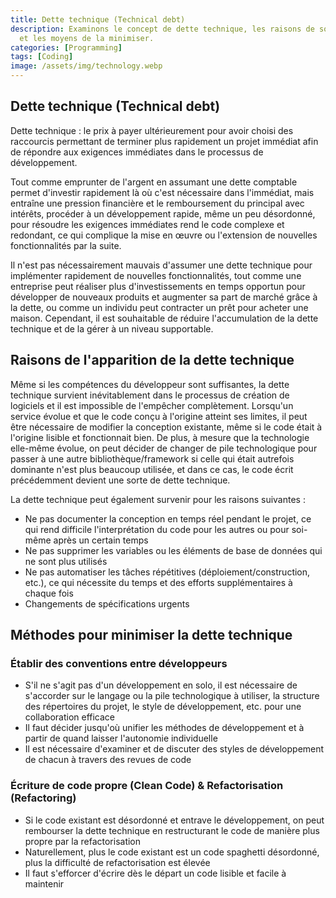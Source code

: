 ```yaml
---
title: Dette technique (Technical debt)
description: Examinons le concept de dette technique, les raisons de son apparition,
  et les moyens de la minimiser.
categories: [Programming]
tags: [Coding]
image: /assets/img/technology.webp
---
```

## Dette technique (Technical debt)
Dette technique : le prix à payer ultérieurement pour avoir choisi des raccourcis permettant de terminer plus rapidement un projet immédiat afin de répondre aux exigences immédiates dans le processus de développement.

Tout comme emprunter de l'argent en assumant une dette comptable permet d'investir rapidement là où c'est nécessaire dans l'immédiat, mais entraîne une pression financière et le remboursement du principal avec intérêts, procéder à un développement rapide, même un peu désordonné, pour résoudre les exigences immédiates rend le code complexe et redondant, ce qui complique la mise en œuvre ou l'extension de nouvelles fonctionnalités par la suite.

Il n'est pas nécessairement mauvais d'assumer une dette technique pour implémenter rapidement de nouvelles fonctionnalités, tout comme une entreprise peut réaliser plus d'investissements en temps opportun pour développer de nouveaux produits et augmenter sa part de marché grâce à la dette, ou comme un individu peut contracter un prêt pour acheter une maison. Cependant, il est souhaitable de réduire l'accumulation de la dette technique et de la gérer à un niveau supportable.

## Raisons de l'apparition de la dette technique
Même si les compétences du développeur sont suffisantes, la dette technique survient inévitablement dans le processus de création de logiciels et il est impossible de l'empêcher complètement.
Lorsqu'un service évolue et que le code conçu à l'origine atteint ses limites, il peut être nécessaire de modifier la conception existante, même si le code était à l'origine lisible et fonctionnait bien.
De plus, à mesure que la technologie elle-même évolue, on peut décider de changer de pile technologique pour passer à une autre bibliothèque/framework si celle qui était autrefois dominante n'est plus beaucoup utilisée, et dans ce cas, le code écrit précédemment devient une sorte de dette technique.

La dette technique peut également survenir pour les raisons suivantes :
- Ne pas documenter la conception en temps réel pendant le projet, ce qui rend difficile l'interprétation du code pour les autres ou pour soi-même après un certain temps
- Ne pas supprimer les variables ou les éléments de base de données qui ne sont plus utilisés
- Ne pas automatiser les tâches répétitives (déploiement/construction, etc.), ce qui nécessite du temps et des efforts supplémentaires à chaque fois
- Changements de spécifications urgents

## Méthodes pour minimiser la dette technique
### Établir des conventions entre développeurs
- S'il ne s'agit pas d'un développement en solo, il est nécessaire de s'accorder sur le langage ou la pile technologique à utiliser, la structure des répertoires du projet, le style de développement, etc. pour une collaboration efficace
- Il faut décider jusqu'où unifier les méthodes de développement et à partir de quand laisser l'autonomie individuelle
- Il est nécessaire d'examiner et de discuter des styles de développement de chacun à travers des revues de code

### Écriture de code propre (Clean Code) & Refactorisation (Refactoring)
- Si le code existant est désordonné et entrave le développement, on peut rembourser la dette technique en restructurant le code de manière plus propre par la refactorisation
- Naturellement, plus le code existant est un code spaghetti désordonné, plus la difficulté de refactorisation est élevée
- Il faut s'efforcer d'écrire dès le départ un code lisible et facile à maintenir
